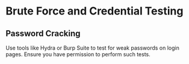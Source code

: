 # Brute Force and Credential Testing

## Password Cracking

Use tools like Hydra or Burp Suite to test for weak passwords on login pages. Ensure you have permission to perform such tests.

